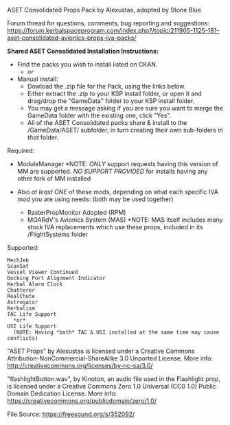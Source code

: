 
ASET Consolidated Props Pack by Alexustas, adopted by Stone Blue

Forum thread for questions, comments, bug reporting and suggestions:
https://forum.kerbalspaceprogram.com/index.php?/topic/211905-1125-181-aset-consolidated-avionics-props-iva-packs/

**Shared ASET Consolidated Installation Instructions:**
  - Find the packs you wish to install listed on CKAN.
    - *or*
  - Manual install:
    - Dowload the .zip file for the Pack, using the links below.
    - Either extract the .zip to your KSP install folder, *or* open it and drag/drop the "GameData" folder to your KSP install folder.
    - You may get a message asking if you are sure you want to merge the GameData folder with the existing one, click "Yes".
    - All of the ASET Consolidated packs share & install to the /GameData/ASET/ subfolder,
        in turn creating their own sub-folders in *that* folder.

Required:

  - ModuleManager
       *NOTE: *ONLY* support requests having this version of MM are supported. *NO SUPPORT PROVIDED* for
              installs having any other fork of MM installed

  - Also *at least ONE* of these mods, depending on what each specific IVA mod you are using needs: (both may be used together)
    - RasterPropMonitor Adopted (RPM)
    - MOARdV's Avionics System (MAS)
       *NOTE: MAS itself includes many stock IVA replacements which use these props, included in its /FlightSystems folder

Supported:

	MechJeb
	ScanSat
	Vessel Viewer Continued
	Docking Port Alignment Indicator	
	Kerbal Alarm Clock	
	Chatterer
	RealChute	
	Astrogator
	Kerbalism 
	TAC Life Support 
	  *or*
	USI Life Support
	  (NOTE: Having *both* TAC & USI installed at the same time may cause conflicts)
	

"ASET Props" by Alexustas is licensed under a Creative Commons Attribution-NonCommercial-ShareAlike 3.0 Unported License.
More info: http://creativecommons.org/licenses/by-nc-sa/3.0/

"flashlightButton.wav", by Kinoton, an audio file used in the Flashlight prop,
is licensed under a Creative Commons Zero 1.0 Universal (CC0 1.0) Public Domain Dedication License.
More info: https://creativecommons.org/publicdomain/zero/1.0/

File Source: https://freesound.org/s/352092/